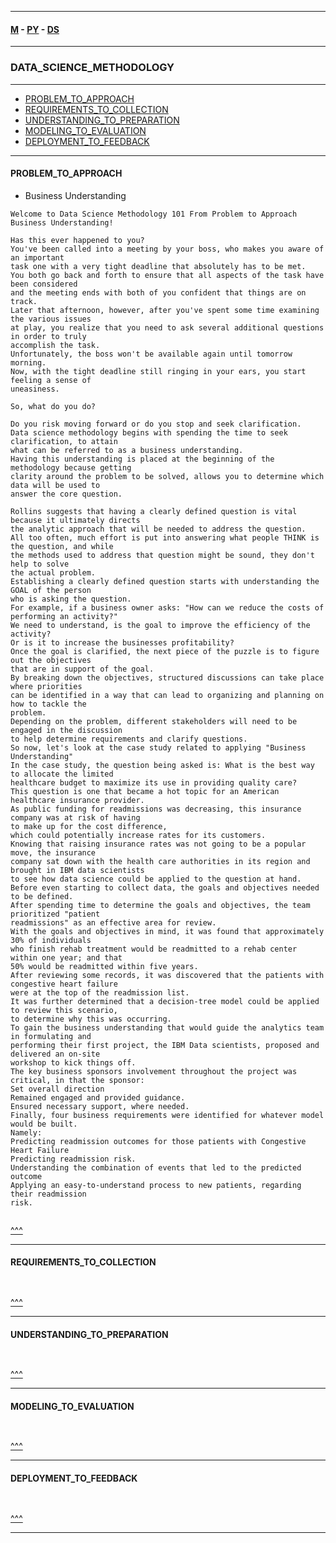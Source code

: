 
---

#### [M](https://github.com/ttltrk/TTT/blob/master/menu.md) - [PY](https://github.com/ttltrk/TTT/blob/master/PY/PY.md) - [DS](https://github.com/ttltrk/TTT/blob/master/PY/PACKAGES/DATA_SCIENCE/DATA_SCIENCE.md)

---

### DATA_SCIENCE_METHODOLOGY

---

* [PROBLEM_TO_APPROACH](#PROBLEM_TO_APPROACH)
* [REQUIREMENTS_TO_COLLECTION](#REQUIREMENTS_TO_COLLECTION)
* [UNDERSTANDING_TO_PREPARATION](#UNDERSTANDING_TO_PREPARATION)
* [MODELING_TO_EVALUATION](#MODELING_TO_EVALUATION)
* [DEPLOYMENT_TO_FEEDBACK](#DEPLOYMENT_TO_FEEDBACK)

---

#### PROBLEM_TO_APPROACH

- Business Understanding

```
Welcome to Data Science Methodology 101 From Problem to Approach Business Understanding!

Has this ever happened to you?
You've been called into a meeting by your boss, who makes you aware of an important
task one with a very tight deadline that absolutely has to be met.
You both go back and forth to ensure that all aspects of the task have been considered
and the meeting ends with both of you confident that things are on track.
Later that afternoon, however, after you've spent some time examining the various issues
at play, you realize that you need to ask several additional questions in order to truly
accomplish the task.
Unfortunately, the boss won't be available again until tomorrow morning.
Now, with the tight deadline still ringing in your ears, you start feeling a sense of
uneasiness.

So, what do you do?

Do you risk moving forward or do you stop and seek clarification.
Data science methodology begins with spending the time to seek clarification, to attain
what can be referred to as a business understanding.
Having this understanding is placed at the beginning of the methodology because getting
clarity around the problem to be solved, allows you to determine which data will be used to
answer the core question.

Rollins suggests that having a clearly defined question is vital because it ultimately directs
the analytic approach that will be needed to address the question.
All too often, much effort is put into answering what people THINK is the question, and while
the methods used to address that question might be sound, they don't help to solve
the actual problem.
Establishing a clearly defined question starts with understanding the GOAL of the person
who is asking the question.
For example, if a business owner asks: "How can we reduce the costs of performing an activity?"
We need to understand, is the goal to improve the efficiency of the activity?
Or is it to increase the businesses profitability?
Once the goal is clarified, the next piece of the puzzle is to figure out the objectives
that are in support of the goal.
By breaking down the objectives, structured discussions can take place where priorities
can be identified in a way that can lead to organizing and planning on how to tackle the
problem.
Depending on the problem, different stakeholders will need to be engaged in the discussion
to help determine requirements and clarify questions.
So now, let's look at the case study related to applying "Business Understanding"
In the case study, the question being asked is: What is the best way to allocate the limited
healthcare budget to maximize its use in providing quality care?
This question is one that became a hot topic for an American healthcare insurance provider.
As public funding for readmissions was decreasing, this insurance company was at risk of having
to make up for the cost difference,
which could potentially increase rates for its customers.
Knowing that raising insurance rates was not going to be a popular move, the insurance
company sat down with the health care authorities in its region and brought in IBM data scientists
to see how data science could be applied to the question at hand.
Before even starting to collect data, the goals and objectives needed to be defined.
After spending time to determine the goals and objectives, the team prioritized "patient
readmissions" as an effective area for review.
With the goals and objectives in mind, it was found that approximately 30% of individuals
who finish rehab treatment would be readmitted to a rehab center within one year; and that
50% would be readmitted within five years.
After reviewing some records, it was discovered that the patients with congestive heart failure
were at the top of the readmission list.
It was further determined that a decision-tree model could be applied to review this scenario,
to determine why this was occurring.
To gain the business understanding that would guide the analytics team in formulating and
performing their first project, the IBM Data scientists, proposed and delivered an on-site
workshop to kick things off.
The key business sponsors involvement throughout the project was critical, in that the sponsor:
Set overall direction
Remained engaged and provided guidance.
Ensured necessary support, where needed.
Finally, four business requirements were identified for whatever model would be built.
Namely:
Predicting readmission outcomes for those patients with Congestive Heart Failure
Predicting readmission risk.
Understanding the combination of events that led to the predicted outcome
Applying an easy-to-understand process to new patients, regarding their readmission
risk.
```

```py

```

[^^^](#DATA_SCIENCE_METHODOLOGY)

---

#### REQUIREMENTS_TO_COLLECTION

```

```

```py

```

[^^^](#DATA_SCIENCE_METHODOLOGY)

---

#### UNDERSTANDING_TO_PREPARATION

```

```

```py

```

[^^^](#DATA_SCIENCE_METHODOLOGY)

---

#### MODELING_TO_EVALUATION

```

```

```py

```

[^^^](#DATA_SCIENCE_METHODOLOGY)

---

#### DEPLOYMENT_TO_FEEDBACK

```

```

```py

```

[^^^](#DATA_SCIENCE_METHODOLOGY)

---
